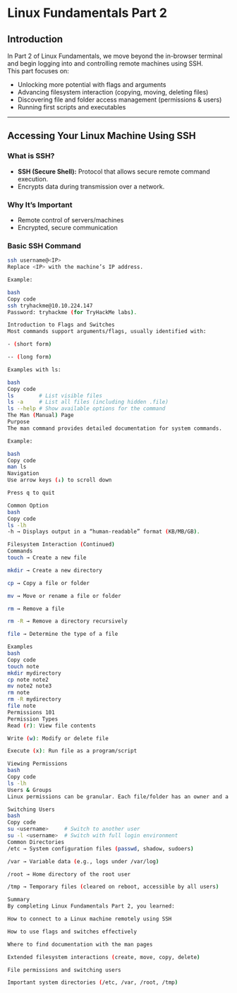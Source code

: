 # Linux Fundamentals Part 2

## Introduction
In Part 2 of Linux Fundamentals, we move beyond the in-browser terminal and begin logging into and controlling remote machines using SSH.  
This part focuses on:

- Unlocking more potential with flags and arguments  
- Advancing filesystem interaction (copying, moving, deleting files)  
- Discovering file and folder access management (permissions & users)  
- Running first scripts and executables  

---

## Accessing Your Linux Machine Using SSH

### What is SSH?
- **SSH (Secure Shell):** Protocol that allows secure remote command execution.  
- Encrypts data during transmission over a network.  

### Why It’s Important
- Remote control of servers/machines  
- Encrypted, secure communication  

### Basic SSH Command
```bash
ssh username@<IP>
Replace <IP> with the machine’s IP address.

Example:

bash
Copy code
ssh tryhackme@10.10.224.147
Password: tryhackme (for TryHackMe labs).

Introduction to Flags and Switches
Most commands support arguments/flags, usually identified with:

- (short form)

-- (long form)

Examples with ls:

bash
Copy code
ls        # List visible files
ls -a     # List all files (including hidden .file)
ls --help # Show available options for the command
The Man (Manual) Page
Purpose
The man command provides detailed documentation for system commands.

Example:

bash
Copy code
man ls
Navigation
Use arrow keys (↓) to scroll down

Press q to quit

Common Option
bash
Copy code
ls -lh
-h → Displays output in a “human-readable” format (KB/MB/GB).

Filesystem Interaction (Continued)
Commands
touch → Create a new file

mkdir → Create a new directory

cp → Copy a file or folder

mv → Move or rename a file or folder

rm → Remove a file

rm -R → Remove a directory recursively

file → Determine the type of a file

Examples
bash
Copy code
touch note
mkdir mydirectory
cp note note2
mv note2 note3
rm note
rm -R mydirectory
file note
Permissions 101
Permission Types
Read (r): View file contents

Write (w): Modify or delete file

Execute (x): Run file as a program/script

Viewing Permissions
bash
Copy code
ls -lh
Users & Groups
Linux permissions can be granular. Each file/folder has an owner and a group.

Switching Users
bash
Copy code
su <username>     # Switch to another user
su -l <username>  # Switch with full login environment
Common Directories
/etc → System configuration files (passwd, shadow, sudoers)

/var → Variable data (e.g., logs under /var/log)

/root → Home directory of the root user

/tmp → Temporary files (cleared on reboot, accessible by all users)

Summary
By completing Linux Fundamentals Part 2, you learned:

How to connect to a Linux machine remotely using SSH

How to use flags and switches effectively

Where to find documentation with the man pages

Extended filesystem interactions (create, move, copy, delete)

File permissions and switching users

Important system directories (/etc, /var, /root, /tmp)
